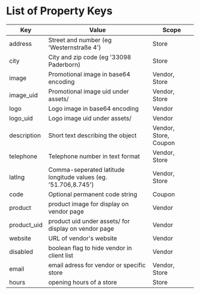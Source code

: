 # List of Property Keys

| Key           | Value                                                         | Scope                 |
|---------------|---------------------------------------------------------------|-----------------------|
| address       | Street and number (eg 'Westernstraße 4')                      | Store                 |
| city          | City and zip code (eg '33098 Paderborn)                       | Store                 |
| image         | Promotional image in base64 encoding                          | Vendor, Store         |
| image_uid     | Promotional image uid under assets/                           | Vendor, Store         |
| logo          | Logo image in base64 encoding                                 | Vendor                |
| logo_uid      | Logo image uid under assets/                                  | Vendor                |
| description   | Short text describing the object                              | Vendor, Store, Coupon |
| telephone     | Telephone number in text format                               | Vendor, Store         |
| latlng        | Comma-seperated latitude longitude values (eg. '51.706,8.745')| Vendor, Store         |
| code          | Optional permanent code string                                | Coupon                |
| product       | product image for display on vendor page                      | Vendor                |
| product_uid   | product uid under assets/ for display on vendor page          | Vendor                |
| website       | URL of vendor's website                                       | Vendor                | 
| disabled      | boolean flag to hide vendor in client list                    | Vendor                | 
| email         | email adress for vendor or specific store                     | Vendor, Store         | 
| hours         | opening hours of a store                                      | Store                 | 
